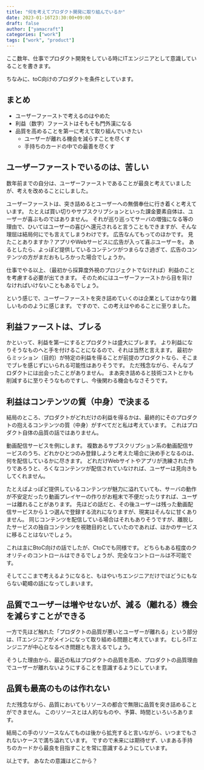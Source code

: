 ```yaml
---
title: "何を考えてプロダクト開発に取り組んでいるか"
date: 2023-01-16T23:30:00+09:00
draft: false
author: ["yamacraft"]
categories: ["work"]
tags: ["work", "product"]
---
```


ここ数年、仕事でプロダクト開発をしている時にITエンジニアとして意識していることを書きます。

ちなみに、toC向けのプロダクトを条件としています。

## まとめ

* ユーザーファーストで考えるのはやめた
* 利益（数字）ファーストはそもそも門外漢になる
* 品質を高めることを第一に考えて取り組んでいきたい
  * ユーザーが離れる機会を減らすことを尽くす
  * 手持ちのカードの中での最善を尽くす

## ユーザーファーストでいるのは、苦しい

数年前までの自分は、ユーザーファーストであることが最良と考えていましたが、考えを改めることにしました。

ユーザーファーストは、突き詰めるとユーザーへの無償奉仕に行き着くと考えています。
たとえば買い切りやサブスクリプションといった課金要素自体は、ユーザーが喜ぶものではありません。
それが巡り巡ってサーバの増強になる等の理由で、ひいてはユーザーの喜びへ還元されると言うこともできますが、そんな理屈は結局何にでも言えてしまうわけです。
広告なんてもってのほかです。
見たことありますか？アプリやWebサービスに広告が入って喜ぶユーザーを。
あるとしたら、よっぽど提供しているコンテンツがつまらなさ過ぎて、広告のコンテンツの方がまだおもしろかった場合でしょうか。

仕事でやる以上、（最初から採算度外視のプロジェクトでなければ）利益のことを考慮する必要が出てきます。
そのためにはユーザーファーストから目を背けなければいけないこともあるでしょう。

という感じで、ユーザーファーストを突き詰めていくのは企業としてはかなり難しいもののように感じます。
ですので、この考えはやめることに至りました。

## 利益ファーストは、ブレる

かといって、利益を第一にするとプロダクトは盛大にブレます。
より利益になりそうなものへと手を付けることになるので、それは当然と言えます。
最初からミッション（目的）が特定の利益を得ることが前提のプロダクトなら、そこまでブレを感じずにいられる可能性はありそうです。
ただ残念ながら、そんなプロダクトには出会ったことがありません。
まあ突き詰めると技術コストとかも削減するに至りそうなものですし、今後関わる機会もなさそうです。

## 利益はコンテンツの質（中身）で決まる

結局のところ、プロダクトがどれだけの利益を得るかは、最終的にそのプロダクトの抱えるコンテンツの質（中身）がすべてだと私は考えています。
これはプロダクト自体の品質の話ではありません。

動画配信サービスを例にします。
複数あるサブスクリプション系の動画配信サービスのうち、どれかひとつのみ登録しようと考えた場合に決め手となるのは、何を配信しているかに尽きます。
どれだけWebサイトやアプリが洗練された作りであろうと、ろくなコンテンツが配信されていなければ、ユーザーは見向きもしてくれません。

たとえばよっぽど提供しているコンテンツが魅力に溢れていても、サーバの動作が不安定だったり動画プレイヤーの作りがお粗末で不便だったりすれば、ユーザーは離れることがあります。
先ほどの話だと、その後ユーザーは残った動画配信サービスから１つ選んで登録する流れになりますが、現実はそんなに甘くありません。
同じコンテンツを配信している場合はそれもありそうですが、離脱したサービスの独自コンテンツを視聴目的としていたのであれば、ほかのサービスに移ることはないでしょう。

これは主にBtoC向けの話でしたが、CtoCでも同様です。
どちらもある程度のクオリティのコントロールはできるでしょうが、完全なコントロールは不可能です。

そしてここまで考えるようになると、もはやいちエンジニアだけではどうにもならない範疇の話になってしまいます。

## 品質でユーザーは増やせないが、減る（離れる）機会を減らすことができる

一方で先ほど触れた「プロダクトの品質が悪いとユーザーが離れる」という部分は、ITエンジニアがメインになって取り組める問題と考えています。
むしろITエンジニアが中心となるべき問題とも言えるでしょう。

そうした理由から、最近の私はプロダクトの品質を高め、プロダクトの品質理由でユーザーが離れないようにすることを意識するようにしています。

## 品質も最高のものは作れない

ただ残念ながら、品質においてもリソースの都合で無限に品質を突き詰めることができません。
このリソースとは人的なものや、予算、時間といろいろあります。

結局この手のリソースなんてものは後から拡充すると言いながら、いつまでもされないケースで満ち溢れています。
ですので未来には期待せず、いまある手持ちのカードから最良を目指すことを常に意識するようにしています。

以上です。
あなたの意識はどこから？